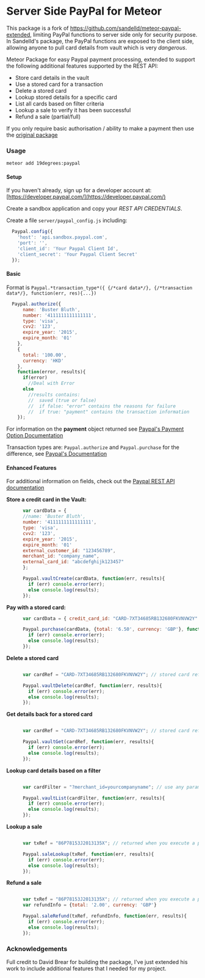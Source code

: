 Server Side PayPal for Meteor
=============

This package is a fork of https://github.com/sandelld/meteor-paypal-extended, limiting PayPal functions to server side only for security purpose. In Sandelld's package, the PayPal functions are exposed to the client side, allowing anyone to pull card details from vault which is very *dangerous*.

Meteor Package for easy Paypal payment processing, extended to support the following additional features supported by the REST API:

- Store card details in the vault
- Use a stored card for a transaction
- Delete a stored card
- Lookup stored details for a specific card
- List all cards based on filter criteria
- Lookup a sale to verify it has been successful
- Refund a sale (partial/full)

If you only require basic authorisation / ability to make a payment then use the [original package](https://github.com/DavidBrear/meteor-paypal )

### Usage
```console
meteor add 19degrees:paypal
```

#### Setup

If you haven't already, sign up for a developer account at: [https://developer.paypal.com/](https://developer.paypal.com/)

Create a sandbox application and copy your *REST API CREDENTIALS*.

Create a file `server/paypal_config.js` including:
``` javascript
  Paypal.config({
    'host': 'api.sandbox.paypal.com',
    'port': '',
    'client_id': 'Your Paypal Client Id',
    'client_secret': 'Your Paypal Client Secret'
  });
```

#### Basic

Format is `Paypal.*transaction_type*({ {/*card data*/}, {/*transaction data*/}, function(err, res){...})`

```javascript
  Paypal.authorize({
      name: 'Buster Bluth',
      number: '4111111111111111',
      type: 'visa',
      cvv2: '123',
      expire_year: '2015',
      expire_month: '01'
    },
    {
      total: '100.00',
      currency: 'HKD'
    },
    function(error, results){
      if(error)
        //Deal with Error
      else
        //results contains:
        //  saved (true or false)
        //  if false: "error" contains the reasons for failure
        //  if true: "payment" contains the transaction information
    });
```

For information on the **payment** object returned see [Paypal's Payment Option Documentation](https://developer.paypal.com/webapps/developer/docs/api/#common-payments-objects)

Transaction types are: `Paypal.authorize` and
`Paypal.purchase` for the difference, see [Paypal's
Documentation](https://developer.paypal.com/webapps/developer/docs/api/#payments)

#### Enhanced Features

For additional information on fields, check out the [Paypal REST API documentation](https://developer.paypal.com/docs/api/)

**Store a credit card in the Vault:**

``` javascript
      var cardData = {
      //name: 'Buster Bluth',
      number: '4111111111111111',
      type: 'visa',
      cvv2: '123',
      expire_year: '2015',
      expire_month: '01'
      external_customer_id: "123456789",
      merchant_id: "company_name",
      external_card_id: "abcdefghijk123457" 
      };

      Paypal.vaultCreate(cardData, function(err, results){
        if (err) console.error(err);
        else console.log(results);
      });
```

**Pay with a stored card:**

``` javascript
      var cardData = { credit_card_id: "CARD-7XT34685RB132680FKVNVW2Y" }; // stored card reference

      Paypal.purchase(cardData, {total: '6.50', currency: 'GBP'}, function(err, results){
        if (err) console.error(err);
        else console.log(results);
      });
```

**Delete a stored card**

``` javascript

      var cardRef = "CARD-7XT34685RB132680FKVNVW2Y"; // stored card reference

      Paypal.vaultDelete(cardRef, function(err, results){
        if (err) console.error(err);
        else console.log(results);
      });

``` 

**Get details back for a stored card**

``` javascript

      var cardRef = "CARD-7XT34685RB132680FKVNVW2Y"; // stored card reference

      Paypal.vaultGet(cardRef, function(err, results){
        if (err) console.error(err);
        else console.log(results);
      });

``` 

**Lookup card details based on a filter**

``` javascript

      var cardFilter = "?merchant_id=yourcompanyname"; // use any parameters you stored with the card

      Paypal.vaultList(cardFilter, function(err, results){
        if (err) console.error(err);
        else console.log(results);
      });
```

**Lookup a sale**


``` javascript

      var txRef = "86P78153J2013135X"; // returned when you execute a payment 

      Paypal.saleLookup(txRef, function(err, results){
        if (err) console.error(err);
        else console.log(results);
      });
```

**Refund a sale**

``` javascript

      var txRef = "86P78153J2013135X"; // returned when you execute a payment
      var refundInfo = {total: '2.00', currency: 'GBP'}

      Paypal.saleRefund(txRef, refundInfo, function(err, results){
        if (err) console.error(err);
        else console.log(results);
      });
``` 

### Acknowledgements

Full credit to David Brear for building the package, I've just extended his work to include additional features that I needed for my project.
